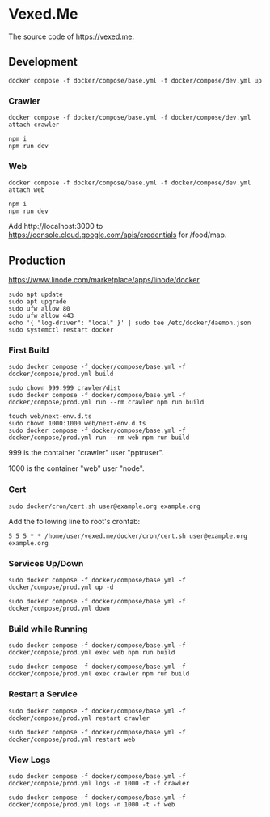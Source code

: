 # Vexed.Me

The source code of https://vexed.me.


## Development

```
docker compose -f docker/compose/base.yml -f docker/compose/dev.yml up
```

### Crawler

```
docker compose -f docker/compose/base.yml -f docker/compose/dev.yml attach crawler
```

```
npm i
npm run dev
```

### Web

```
docker compose -f docker/compose/base.yml -f docker/compose/dev.yml attach web
```

```
npm i
npm run dev
```

Add http://localhost:3000 to https://console.cloud.google.com/apis/credentials for /food/map.


## Production

https://www.linode.com/marketplace/apps/linode/docker

```
sudo apt update
sudo apt upgrade
sudo ufw allow 80
sudo ufw allow 443
echo '{ "log-driver": "local" }' | sudo tee /etc/docker/daemon.json
sudo systemctl restart docker
```

### First Build

```
sudo docker compose -f docker/compose/base.yml -f docker/compose/prod.yml build

sudo chown 999:999 crawler/dist
sudo docker compose -f docker/compose/base.yml -f docker/compose/prod.yml run --rm crawler npm run build

touch web/next-env.d.ts
sudo chown 1000:1000 web/next-env.d.ts
sudo docker compose -f docker/compose/base.yml -f docker/compose/prod.yml run --rm web npm run build
```

999 is the container "crawler" user "pptruser".

1000 is the container "web" user "node".

### Cert

```
sudo docker/cron/cert.sh user@example.org example.org
```

Add the following line to root's crontab:

```
5 5 5 * * /home/user/vexed.me/docker/cron/cert.sh user@example.org example.org
```

### Services Up/Down

```
sudo docker compose -f docker/compose/base.yml -f docker/compose/prod.yml up -d
```

```
sudo docker compose -f docker/compose/base.yml -f docker/compose/prod.yml down
```

### Build while Running

```
sudo docker compose -f docker/compose/base.yml -f docker/compose/prod.yml exec web npm run build
```

```
sudo docker compose -f docker/compose/base.yml -f docker/compose/prod.yml exec crawler npm run build
```

### Restart a Service

```
sudo docker compose -f docker/compose/base.yml -f docker/compose/prod.yml restart crawler
```

```
sudo docker compose -f docker/compose/base.yml -f docker/compose/prod.yml restart web
```

### View Logs

```
sudo docker compose -f docker/compose/base.yml -f docker/compose/prod.yml logs -n 1000 -t -f crawler
```

```
sudo docker compose -f docker/compose/base.yml -f docker/compose/prod.yml logs -n 1000 -t -f web
```
